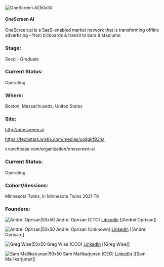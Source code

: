 

![OneScreen AI|50x50](https://apimg.techstars.com/connect/images/image_files/6207eab72095811209565395/original/Onescreen_logo_color_%281%29.png)

#### OneScreen AI
OneScreen.ai is a SaaS-enabled market network that is transforming offline advertising - from billboards & transit to bars & stadiums.

### Stage: 
Seed - Graduate 

### Current Status: 
Operating

### Where:
Boston, Massachusetts, United States

### Site:
http://onescreen.ai

https://techstars.wistia.com/medias/uq9gkf93nz

crunchbase.com/organization/onescreen-ai

### Current Status: 
Operating

### Cohort/Sessions: 
Minnesota Twins, in Minnesota Twins 2021 T6

### Founders: 

![Andrei Oprisan|50x50](https://apimg.techstars.com/connect/images/image_files/6181491b1974b400098177b3/original/1573237392632.jpg) Andrei Oprisan (CTO) [LinkedIn](https://linkedin.com/in/andreioprisan) [[Andrei Oprisan]]

![Andrei Oprisan|50x50]() Andrei Oprisan (Unknown) [LinkedIn](https://) [[Andrei Oprisan]]

![Greg Wise|50x50](https://www.f6s.com/static-resource/images/profile-placeholder-user.jpg) Greg Wise (COO) [LinkedIn](https://linkedin.com/in/gregwise) [[Greg Wise]]

![Sam Mallikarjunan|50x50](https://apimg.techstars.com/connect/images/image_files/61cef78a23eb9c79c330871b/original/sam-profile-pic.jpg) Sam Mallikarjunan (CEO) [LinkedIn](https://linkedin.com/in/mallikarjunan) [[Sam Mallikarjunan]]


